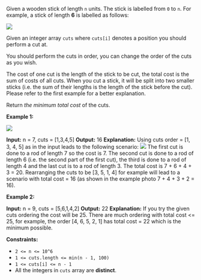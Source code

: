 
Given a wooden stick of length  `n`  units. The stick is labelled from  `0`  to  `n`. For example, a stick of length  **6**  is labelled as follows:

![](https://assets.leetcode.com/uploads/2020/07/21/statement.jpg)

Given an integer array  `cuts`  where  `cuts[i]`  denotes a position you should perform a cut at.

You should perform the cuts in order, you can change the order of the cuts as you wish.

The cost of one cut is the length of the stick to be cut, the total cost is the sum of costs of all cuts. When you cut a stick, it will be split into two smaller sticks (i.e. the sum of their lengths is the length of the stick before the cut). Please refer to the first example for a better explanation.

Return  _the minimum total cost_  of the cuts.

**Example 1:**

![](https://assets.leetcode.com/uploads/2020/07/23/e1.jpg)

**Input:** n = 7, cuts = [1,3,4,5]
**Output:** 16
**Explanation:** Using cuts order = [1, 3, 4, 5] as in the input leads to the following scenario:
![](https://assets.leetcode.com/uploads/2020/07/21/e11.jpg)
The first cut is done to a rod of length 7 so the cost is 7. The second cut is done to a rod of length 6 (i.e. the second part of the first cut), the third is done to a rod of length 4 and the last cut is to a rod of length 3. The total cost is 7 + 6 + 4 + 3 = 20.
Rearranging the cuts to be [3, 5, 1, 4] for example will lead to a scenario with total cost = 16 (as shown in the example photo 7 + 4 + 3 + 2 = 16).

**Example 2:**

**Input:** n = 9, cuts = [5,6,1,4,2]
**Output:** 22
**Explanation:** If you try the given cuts ordering the cost will be 25.
There are much ordering with total cost <= 25, for example, the order [4, 6, 5, 2, 1] has total cost = 22 which is the minimum possible.

**Constraints:**

-   `2 <= n <= 10^6`
-   `1 <= cuts.length <= min(n - 1, 100)`
-   `1 <= cuts[i] <= n - 1`
-   All the integers in  `cuts`  array are  **distinct**.